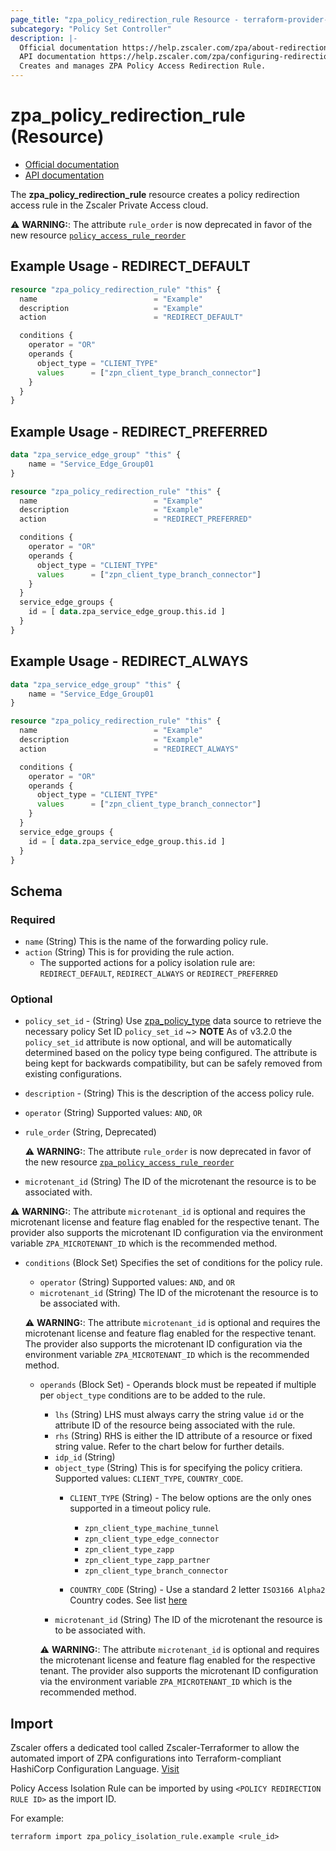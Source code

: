 ```yaml
---
page_title: "zpa_policy_redirection_rule Resource - terraform-provider-zpa"
subcategory: "Policy Set Controller"
description: |-
  Official documentation https://help.zscaler.com/zpa/about-redirection-policy
  API documentation https://help.zscaler.com/zpa/configuring-redirection-policies-using-api
  Creates and manages ZPA Policy Access Redirection Rule.
---
```


# zpa_policy_redirection_rule (Resource)

* [Official documentation](https://help.zscaler.com/zpa/about-redirection-policy)
* [API documentation](https://help.zscaler.com/zpa/configuring-redirection-policies-using-api)

The **zpa_policy_redirection_rule** resource creates a policy redirection access rule in the Zscaler Private Access cloud.

  ⚠️ **WARNING:**: The attribute ``rule_order`` is now deprecated in favor of the new resource  [``policy_access_rule_reorder``](zpa_policy_access_rule_reorder.md)

## Example Usage - REDIRECT_DEFAULT

```terraform
resource "zpa_policy_redirection_rule" "this" {
  name                          = "Example"
  description                   = "Example"
  action                        = "REDIRECT_DEFAULT"

  conditions {
    operator = "OR"
    operands {
      object_type = "CLIENT_TYPE"
      values      = ["zpn_client_type_branch_connector"]
    }
  }
}
```

## Example Usage - REDIRECT_PREFERRED

```terraform
data "zpa_service_edge_group" "this" {
    name = "Service_Edge_Group01
}

resource "zpa_policy_redirection_rule" "this" {
  name                          = "Example"
  description                   = "Example"
  action                        = "REDIRECT_PREFERRED"

  conditions {
    operator = "OR"
    operands {
      object_type = "CLIENT_TYPE"
      values      = ["zpn_client_type_branch_connector"]
    }
  }
  service_edge_groups {
    id = [ data.zpa_service_edge_group.this.id ]
  }
}
```

## Example Usage - REDIRECT_ALWAYS

```terraform
data "zpa_service_edge_group" "this" {
    name = "Service_Edge_Group01
}

resource "zpa_policy_redirection_rule" "this" {
  name                          = "Example"
  description                   = "Example"
  action                        = "REDIRECT_ALWAYS"

  conditions {
    operator = "OR"
    operands {
      object_type = "CLIENT_TYPE"
      values      = ["zpn_client_type_branch_connector"]
    }
  }
  service_edge_groups {
    id = [ data.zpa_service_edge_group.this.id ]
  }
}
```

## Schema

### Required

- `name` (String) This is the name of the forwarding policy rule.
- `action` (String) This is for providing the rule action.
  * The supported actions for a policy isolation rule are: ``REDIRECT_DEFAULT``, ``REDIRECT_ALWAYS`` or ``REDIRECT_PREFERRED``

### Optional

- `policy_set_id` - (String) Use [zpa_policy_type](https://registry.terraform.io/providers/zscaler/zpa/latest/docs/data-sources/zpa_policy_type) data source to retrieve the necessary policy Set ID ``policy_set_id``
    ~> **NOTE** As of v3.2.0 the ``policy_set_id`` attribute is now optional, and will be automatically determined based on the policy type being configured. The attribute is being kept for backwards compatibility, but can be safely removed from existing configurations.
- `description` - (String) This is the description of the access policy rule.
- `operator` (String) Supported values: ``AND``, ``OR``
- `rule_order` (String, Deprecated)

    ⚠️ **WARNING:**: The attribute ``rule_order`` is now deprecated in favor of the new resource  [``zpa_policy_access_rule_reorder``](zpa_policy_access_rule_reorder.md)

- `microtenant_id` (String) The ID of the microtenant the resource is to be associated with.

⚠️ **WARNING:**: The attribute ``microtenant_id`` is optional and requires the microtenant license and feature flag enabled for the respective tenant. The provider also supports the microtenant ID configuration via the environment variable `ZPA_MICROTENANT_ID` which is the recommended method.

- `conditions` (Block Set)
Specifies the set of conditions for the policy rule.
  - `operator` (String) Supported values: ``AND``, and ``OR``
  - `microtenant_id` (String) The ID of the microtenant the resource is to be associated with.

  ⚠️ **WARNING:**: The attribute ``microtenant_id`` is optional and requires the microtenant license and feature flag enabled for the respective tenant. The provider also supports the microtenant ID configuration via the environment variable `ZPA_MICROTENANT_ID` which is the recommended method.

  - `operands` (Block Set) - Operands block must be repeated if multiple per `object_type` conditions are to be added to the rule.
    - `lhs` (String) LHS must always carry the string value ``id`` or the attribute ID of the resource being associated with the rule.
    - `rhs` (String) RHS is either the ID attribute of a resource or fixed string value. Refer to the chart below for further details.
    - `idp_id` (String)
    - `object_type` (String) This is for specifying the policy critiera. Supported values: `CLIENT_TYPE`, `COUNTRY_CODE`.
        - `CLIENT_TYPE` (String) - The below options are the only ones supported in a timeout policy rule.
            - ``zpn_client_type_machine_tunnel``
            - ``zpn_client_type_edge_connector``
            - ``zpn_client_type_zapp``
            - ``zpn_client_type_zapp_partner``
            - ``zpn_client_type_branch_connector``

        - `COUNTRY_CODE` (String) - Use a standard 2 letter `ISO3166 Alpha2` Country codes. See list [here](https://en.wikipedia.org/wiki/List_of_ISO_3166_country_codes)
    - `microtenant_id` (String) The ID of the microtenant the resource is to be associated with.

    ⚠️ **WARNING:**: The attribute ``microtenant_id`` is optional and requires the microtenant license and feature flag enabled for the respective tenant. The provider also supports the microtenant ID configuration via the environment variable `ZPA_MICROTENANT_ID` which is the recommended method.

## Import

Zscaler offers a dedicated tool called Zscaler-Terraformer to allow the automated import of ZPA configurations into Terraform-compliant HashiCorp Configuration Language.
[Visit](https://github.com/zscaler/zscaler-terraformer)

Policy Access Isolation Rule can be imported by using `<POLICY REDIRECTION RULE ID>` as the import ID.

For example:

```shell
terraform import zpa_policy_isolation_rule.example <rule_id>
```
